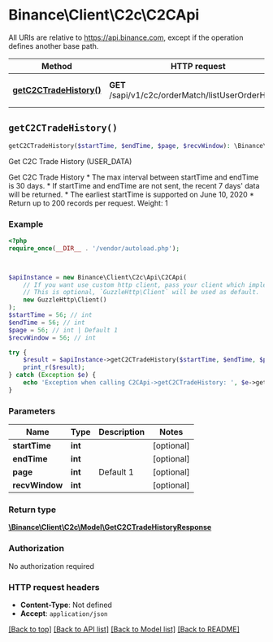 # Binance\Client\C2c\C2CApi

All URIs are relative to https://api.binance.com, except if the operation defines another base path.

| Method | HTTP request | Description |
| ------------- | ------------- | ------------- |
| [**getC2CTradeHistory()**](C2CApi.md#getC2CTradeHistory) | **GET** /sapi/v1/c2c/orderMatch/listUserOrderHistory | Get C2C Trade History (USER_DATA) |


## `getC2CTradeHistory()`

```php
getC2CTradeHistory($startTime, $endTime, $page, $recvWindow): \Binance\Client\C2c\Model\GetC2CTradeHistoryResponse
```

Get C2C Trade History (USER_DATA)

Get C2C Trade History  * The max interval between startTime and endTime is 30 days. * If startTime and endTime are not sent, the recent 7 days' data will be returned. * The earliest startTime is supported on June 10, 2020 * Return up to 200 records per request.  Weight: 1

### Example

```php
<?php
require_once(__DIR__ . '/vendor/autoload.php');



$apiInstance = new Binance\Client\C2c\Api\C2CApi(
    // If you want use custom http client, pass your client which implements `GuzzleHttp\ClientInterface`.
    // This is optional, `GuzzleHttp\Client` will be used as default.
    new GuzzleHttp\Client()
);
$startTime = 56; // int
$endTime = 56; // int
$page = 56; // int | Default 1
$recvWindow = 56; // int

try {
    $result = $apiInstance->getC2CTradeHistory($startTime, $endTime, $page, $recvWindow);
    print_r($result);
} catch (Exception $e) {
    echo 'Exception when calling C2CApi->getC2CTradeHistory: ', $e->getMessage(), PHP_EOL;
}
```

### Parameters

| Name | Type | Description  | Notes |
| ------------- | ------------- | ------------- | ------------- |
| **startTime** | **int**|  | [optional] |
| **endTime** | **int**|  | [optional] |
| **page** | **int**| Default 1 | [optional] |
| **recvWindow** | **int**|  | [optional] |

### Return type

[**\Binance\Client\C2c\Model\GetC2CTradeHistoryResponse**](../Model/GetC2CTradeHistoryResponse.md)

### Authorization

No authorization required

### HTTP request headers

- **Content-Type**: Not defined
- **Accept**: `application/json`

[[Back to top]](#) [[Back to API list]](../../README.md#endpoints)
[[Back to Model list]](../../README.md#models)
[[Back to README]](../../README.md)
